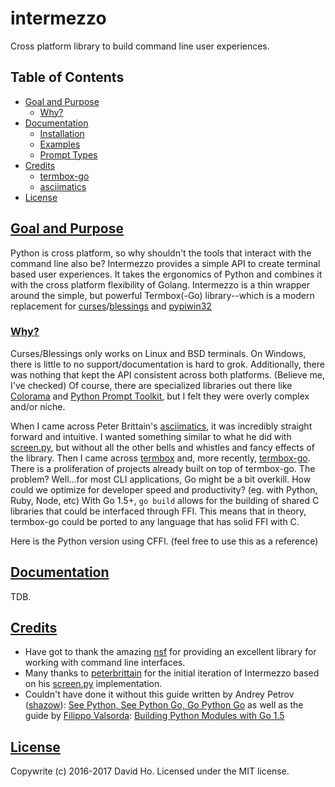 # intermezzo
Cross platform library to build command line user experiences.

## Table of Contents

* [Goal and Purpose](#goal)
  - [Why?](#why)
* [Documentation](#documentation)
  - [Installation](#installation)
  - [Examples](#examples)
  - [Prompt Types](#types)
* [Credits](#credits)
  - [termbox-go](#termbox-go)
  - [asciimatics](#asciimatics)
* [License](#license)
  
## [Goal and Purpose](#goal)
Python is cross platform, so why shouldn't the tools that interact with the command line also be? Intermezzo provides a simple API to create terminal based user experiences. It takes the ergonomics of Python and combines it with the cross platform flexibility of Golang. Intermezzo is a thin wrapper around the simple, but powerful Termbox(-Go) library--which is a modern replacement for [curses](docs.python.org/3/library/curses.html)/[blessings](github.com/erikrose/blessings) and [pypiwin32](github.com/pywin32/pypiwin32)

### [Why?](#why)
Curses/Blessings only works on Linux and BSD terminals. On Windows, there is little to no support/documentation is hard to grok. Additionally, there was nothing that kept the API consistent across both platforms. (Believe me, I've checked) Of course, there are specialized libraries out there like [Colorama](github.com/tartley/colorama) and [Python Prompt Toolkit](github.com/jonathanslenders/python-prompt-toolkit), but I felt they were overly complex and/or niche. 

When I came across Peter Brittain's [asciimatics](#), it was incredibly straight forward and intuitive. I wanted something similar to what he did with [screen.py](github.com/peterbrittain/asciimatics/blob/master/asciimatics/screen.py), but without all the other bells and whistles and fancy effects of the library. Then I came across [termbox](github.com/nsf/termbox) and, more recently, [termbox-go](github.com/nsf/termbox-go). There is a proliferation of projects already built on top of termbox-go. The problem? Well...for most CLI applications, Go might be a bit overkill. How could we optimize for developer speed and productivity? (eg. with Python, Ruby, Node, etc) With Go 1.5+, `go build` allows for the building of shared C libraries that could be interfaced through FFI. This means that in theory, termbox-go could be ported to any language that has solid FFI with C.

Here is the Python version using CFFI. (feel free to use this as a reference)

## [Documentation](#documentation)
TDB.

## [Credits](#credits)
- Have got to thank the amazing [nsf](github.com/nsf) for providing an excellent library for working with command line interfaces.
- Many thanks to [peterbrittain](github.com/peterbrittain) for the initial iteration of Intermezzo based on his [screen.py](github.com/peterbrittain/asciimatics/blob/master/asciimatics/screen.py) implementation.
- Couldn't have done it without this guide written by Andrey Petrov ([shazow](github.com/shazow)): [See Python, See Python Go, Go Python Go](blog.heroku.com/see_python_see_python_go_go_python_go) as well as the guide by [Filippo Valsorda](blog.filippo.io): [Building Python Modules with Go 1.5](blog.filippo.io/building-python-modules-with-go-1-5)

## [License](#license)
Copywrite (c) 2016-2017 David Ho. Licensed under the MIT license.
